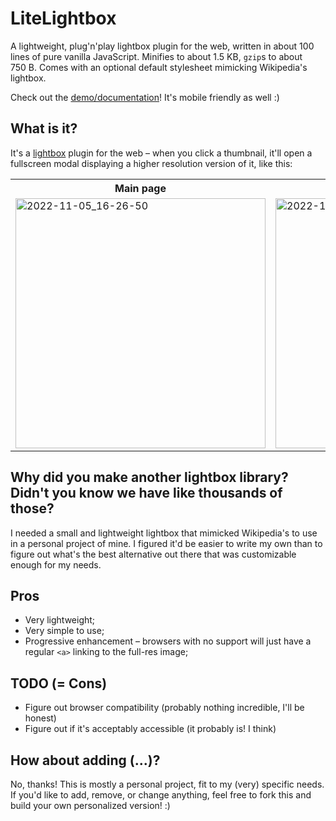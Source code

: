 # LiteLightbox
A lightweight, plug'n'play lightbox plugin for the web, written in about 100 lines of pure vanilla JavaScript.
Minifies to about 1.5&nbsp;KB, `gzip`s to about 750&nbsp;B.
Comes with an optional default stylesheet mimicking Wikipedia's lightbox.

Check out the [demo/documentation](https://lab.avl.la/LiteLightbox/)! It's mobile friendly as well :)

## What is it?
It's a [lightbox](https://en.wikipedia.org/wiki/Lightbox_(JavaScript)) plugin for the web – when you click a thumbnail, it'll open a fullscreen modal displaying a higher resolution version of it, like this:

<table>
  <tr>
    <th>Main page</th><th>Lightbox open</th>
  </tr>
  <tr>
    <td>
      <img width="400" alt="2022-11-05_16-26-50" src="https://user-images.githubusercontent.com/1719996/200137549-27d3df60-cac0-4afa-b749-39d468cb24dd.png">
    </td>
    <td>
      <img width="400" alt="2022-11-05_16-26-59" src="https://user-images.githubusercontent.com/1719996/200137546-80fecc03-272d-4bf7-8f85-b7b86584f0f9.png">
    </td>
  </tr>
</table>

## Why did you make another lightbox library? Didn't you know we have like thousands of those?
I needed a small and lightweight lightbox that mimicked Wikipedia's to use in a personal project of mine. I figured it'd be easier to write my own than to figure out what's the best alternative out there that was customizable enough for my needs.

## Pros
- Very lightweight;
- Very simple to use;
- Progressive enhancement – browsers with no support will just have a regular `<a>` linking to the full-res image;

## TODO (= Cons)
- Figure out browser compatibility (probably nothing incredible, I'll be honest)
- Figure out if it's acceptably accessible (it probably is! I think)

## How about adding (...)?
No, thanks! This is mostly a personal project, fit to my (very) specific needs. If you'd like to add, remove, or change anything, feel free to fork this and build your own personalized version! :)

